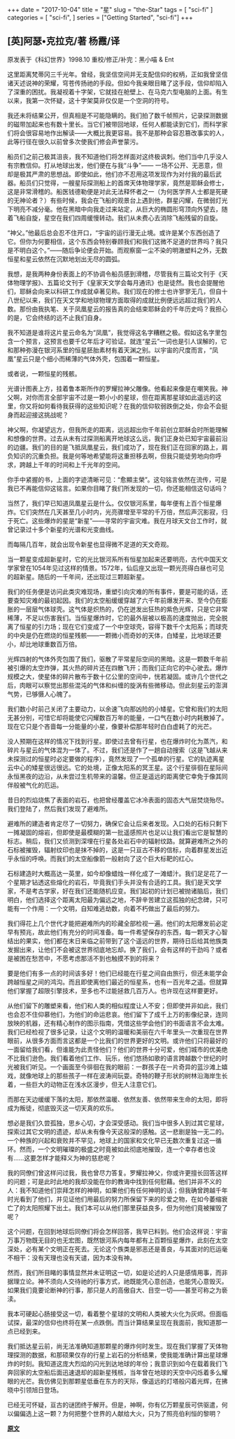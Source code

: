 +++
date = "2017-10-04"
title = "星"
slug = "the-Star"
tags = [
    "sci-fi"
]
categories = [
    "sci-fi",
]
series = ["Getting Started", "sci-fi"]
+++

## [英]阿瑟•克拉克/著 杨霞/译

原发表于《科幻世界》1998.10
重校/修正/补完：黑小喵 & Ent

这里距离梵蒂冈三千光年。曾经，我坚信空间并无支配信仰的权柄，正如我曾坚信诸天述说神的荣耀，穹苍传扬祂的手段。但如今我亲眼目睹了这手段，信仰却陷入了深重的困扰。我凝视着十字架，它就挂在舱壁上、在马克六型电脑的上面。有生以来，我第一次怀疑，这十字架莫非仅仅是一个空洞的符号。

我还未将结果公开，但真相是不可能隐瞒的。我们拍了数千帧照片，记录探测数据的磁带加起来也有数十里长。当它们被带回地球，任何人都能读到它们，而科学家们将会很容易地作出解读——大概比我更容易。我不是那种会容忍篡改事实的人，此等行径在很久以前曾多次使我们修会声誉蒙污。

船员们之前己极其沮丧，我不知道他们将怎样面对这终极讽刺。他们当中几乎没人有宗教信仰。打从地球出发，他们便在与我“斗争”—— 一场不公开、无恶意，但却是极其严肃的思想战。即使如此，他们亦不忍用这项发现作为对付我的最后武器。船员们只觉得，一艘星际探测船上的首席天体物理学家，竟然是耶稣会修士，这是非常滑稽的。船医钱德勒便是对此无法释怀者之一（为何医学界人士都是死硬的无神论者？）有些时候，我会在飞船的观景台上遇到他，群星闪耀，在微弱灯光下明亮不减分毫。他在黑暗中向我走过来站定，从巨大的椭圆形穹顶向外望去，随着飞船自旋，星空在我们四周缓慢转动。我们从未费心去消除飞船残留的自旋。

“神父。”他最后总会忍不住开口，“宇宙的运行漫无止境。或许是某个东西创造了它。但你为何要相信，这个东西会特别眷顾我们和我们这微不足道的世界吗？我只是不明白这个。”——随后争论便会开始。而观察窗一尘不染的明澈塑料之外，无数恒星和星云依然在沉默地划出无尽的圆弧。

我想，是我两种身份表面上的不协调令船员感到滑稽，尽管我有三篇论文刊于《天体物理学报》、五篇论文刊于《皇家天文学会每月通讯》也是徒然。我也会提醒他们，耶稣会向来以科研工作成就卓著见称。我们现在的修士也许寥寥无几，但自十八世纪以来，我们在天文学和地球物理方面取得的成就比例便远远超过我们的人数。那份由我执笔、关于凤凰星云的报告真的会结束耶稣会的千年历史吗？我担心的是，它会终结的远不止我们自身。

我不知道是谁将这片星云命名为“凤凰”，我觉得这名字糟糕之极。假如这名字里包含一个预言，这预言也要千亿年后才可验证。就连“星云”一词也是引人误解的，它和那种弥漫在银河系里的恒星胚胎素材有着天渊之别。以宇宙的尺度而言，“凤凰”星云只是个细小而稀薄的气体外壳，包围着一颗恒星。

或者说，一颗恒星的残骸。

光谱计图表上方，挂着鲁本斯所作的罗耀拉神父雕像。他看起来像是在嘲笑我。神父啊，对你而言全部宇宙不过是一颗小小的星球，但在距离那星球如此遥远的这里，你又将如何看待我获得的这些知识呢？在我的信仰软弱跌倒之处，你会不会挺身而起迎接这挑战呢？

神父啊，你凝望远方，但我所走的距离，远远超出你千年前创立耶稣会时所能理解和想像的世界。过去从未有过探测船离开地球这么远，我们正身处已知宇宙最前沿的边疆。我们的目的是飞抵凤凰星云，我们成功了，现在我们正在回家的路上，肩负知识的沉重负担。我是何等地希望能将这重担移去啊，但我只能徒劳地向你呼求，跨越上千年的时间和上千光年的空间。

你手中紧握的书，上面的字迹清晰可见：“愈顯主榮”。这句铭言依然在流传，可是我已不再能信仰这铭言。如果你目睹了我们所发现的一切，你还能相信这句话吗？

当然了，我们早已知道凤凰星云是什么。仅仅银河系里，每年便有上百个恒星爆炸。它们突然在几天甚至几小时内，光亮骤增至平常的千万倍，然后声沉影寂，归于死亡。这些爆炸的星是“新星”——寻常的宇宙灾难。我在月球天文台工作时，就曾记录过十多个新星的光谱和光变曲线。

而每隔几百年，就会出现令新星也显得微不足道的天文奇观。

当一颗星变成超新星时，它的光比银河系所有恒星加起来还要明亮，古代中国天文学家曾在1054年见过这样的情景。1572年，仙后座又出现一颗光亮得白昼也可见的超新星。随后的一千年间，还出现过三颗超新星。

我们的任务便是访问此类灾难现场，重塑引向灾难的所有事件，要是可能的话，还要查知灾难的最初起因。我们的太空船缓缓穿越了六千年前爆发开来、至今仍在膨胀的一层层气体球壳。这气体是炽热的，仍在迸发出狂热的紫色光辉，只是它非常稀薄，不足以伤害我们。当恒星爆炸时，它的最外层被以极高的速度抛出，完全脱离了恒星的引力场；现在它们变成了一个中空球壳，容得下数千个太阳系；而球壳的中央是仍在燃烧的恒星残骸——一颗微小而奇妙的天体，白矮星，比地球还要小，却比地球重数百万倍。

光辉四射的气体外壳包围了我们，驱散了平常星际空间的黑暗。这是一颗数千年前被引爆的太空炸弹，其火热的碎片还在四散飞开；而我们正向它的中心驶去。爆炸规模之大，使星体的碎片散布于数十亿公里的空间中，恍若凝固。或许几个世代之后，肉眼可以察觉出那些混沌的气体和纠缠的旋涡有些微移动。但此刻星云的澎湃气势，已够慑人心魄了。

我们数小时前己关闭了主要动力，以余速飞向那凶险的小矮星。它曾和我们的太阳无甚分别，可惜它却将能使它闪耀数百万年的能量，一口气在数小时内耗散掉了。现在它只是个吝啬每一分能量的小星，像要补偿那年轻时白白虚耗了的光芒。

没人预期在这样的情况下找到行星。即使过去曾有行星，也在爆炸时化为蒸汽，和碎片与星云的气体混为一体了。不过，我们还是作了一趟自动搜索（这是飞越从来未探测过的恒星时必定要做的程序），竟然发现了一个孤单的行星。它的轨迹离星云中心的矮星很远很远。它的处境，正像太阳系的冥王星。这个行星徘徊在星际间永恒黑夜的边沿，从未尝过生机带来的温馨。但正是遥远的距离使它幸免于像其同伴般被气化的厄运。

昔日的烈焰烧焦了表面的岩石，也把曾经覆盖它冰冷表面的固态大气层焚烧殆尽。我们登陆了，然后我们发现了避难所。

避难所的建造者肯定尽了一切努力，确保它会让后来者发现。入口处的石标只剩下一摊凝固的熔岩，但即使是最模糊的第一批遥感照片也足以让我们看出它是智慧的标志。稍后，我们又侦测到深埋在行星各处岩石中的辐射纹路。就算避难所之外的石标被摧毁，辐射纹印也是抹不掉的，这是一只亘古不移的信标，向着群星发出近乎永恒的呼唤。而我们的太空船像箭一般射向了这个巨大标靶的红心。

石标建造时大概高达一英里，如今却像蜡烛一样化成了一滩蜡汁。我们足足花了一个星期才钻透这些熔化的岩石，毕竟我们手头并没有合适的工具。我们是天文学家，不是考古学家，好在我们还能随机应变。我们起初的计划已被抛诸脑后，我们明白，他们选择这个距离太阳最为偏远之地，不辞辛苦建立这孤独的纪念碑，只可能有一个作用：一个文明，自知难逃劫数，向着不朽做出了最后的努力。

我们得花上几个世代才能把避难所内的珍藏全部检视一遍。他们的太阳爆发前必定早有预兆，故此他们有充分的时间准备。每一件希望保存的东西，每一颗天才心智结出的果实，他们都在末日来临之前带到了这个遥远的世界，期待日后给其他族类发掘出来，让他们不会被这世界彻底地忘却。换了我们，会有这样的干劲吗？或者是被困在愁苦中，不愿考虑那活不到也触摸不到的将来？


要是他们有多一点的时间该多好！他们已经能在行星之间自由旅行，但还未能学会跨越恒星之间的鸿沟。而且即使离他们最近的恒星系，也有一百光年之遥。但就算他们掌握了超限引擎技术，至多也不过能拯救几百万人。也许现在这样要更好。

从他们留下的雕塑来看，他们和人类的相似程度让人不安；但即使并非如此，我们也会忍不住仰慕他们，为他们的命运悲哀。他们留下了成千上万的影像纪录，连同放映的机器，还有精心制作的图示指南，凭借这些学会他们的书面语言不会太难。我们已经检视了很多记录，让这个文明的温暖和美丽在六千年里头一次重现在世界眼前，从很多方面而言这都是一个比我们的世界更好的文明。或许他们只将最好的一面留给我们看，但谁能为此责怪他们？他们的世界十分可爱，他们城市的优美绝不比我们逊色。我们看着他们工作、玩乐，他们悠扬如歌的语言跨越数个世纪的时光被我们听见。一个画面至今徘徊在我的眼前：一群孩子在一片奇异的蓝沙滩上嬉戏，就像地球上的那些孩子一样在波涛间玩耍。奇特的鞭子形状的树林沿海岸生长着，一些巨大的动物正在浅水区漫步，但无人注意它们。

而那在天边缓缓下落的太阳，那依然温暖、依然友善、依然带来生命的太阳，即将成为叛徒，彻底毁灭这一切天真的欢乐。

想必是我们久尝孤独，思乡心切，才会深受感动。我们当中很多人到过其它星球，探索过其它文明的遗迹，却从未有像今天这般深的感触。这一悲剧是独一无二的。一个种族的兴起和衰败并不罕见，地球上的国家和文化早已无数次重复过这一循环。然而，一个文明璀璨的极盛之时竟被如此彻底地摧毁，连一个幸存者也没有……这要怎样才能释义为神的慈悲呢？

我的同僚们曾这样问过我，我也曾尽力答复。罗耀拉神父，你或许更擅长回答这样的问题；可是此时此地的我却没能在你的教诲中找到任何慰藉。他们并非不义的人：我不知道他们崇拜怎样的神明，如果他们有任何神明的话；但我确曾跨越千年时光看到了他们，并见证他们用最后的努力所保留下来的珍爱之物，在如今萎缩衰亡了的太阳照耀下出土。我们本可以从他们那里获益良多，但为何他们竟被摧毁了呢？

这个问题，在回到地球后同僚们将会怎样回答，我早已料到。他们会这样说：宇宙万事万物既无目的也无宏图，既然银河系内每年都有上百颗恒星爆炸，此刻在太空深处，必有某个文明正在死去。无论这个族类是邪恶还是善良，与其面对的厄运毫不相干：没有天理也没有天谴，因为本没有神。

然而，我们所目睹的事情显然并未证明这一切，如是论述的人只是感情用事，而非据理立论。神不须向人交待祂的行事方式，祂既能凭心意创造，也能凭心意毁灭。如果我们竟要论断神的行事，那只是人的高傲自大、目空一切——甚至可称之为亵渎。

我本可硬起心肠接受这一切，看着整个星球的文明和人类被大火化为灰烬。但面临试探，最深的信仰也终将在某一点跌倒。而当计算结果呈现在我面前，我知道那一点已经到来。

我们抵达星云前，尚无法准确知道那颗星的爆炸何时发生。现在我们掌握了天体物理探测的数据，和那硕果仅存的行星上岩石的分析结果，使我能准确计算出星球爆炸的时刻。我知道这庞大烈焰的闪光到达地球的年份；我意识到如今在载着我们飞奔回家的太空船后面迅速退却的超新星残核，当年曾在地球的天空中闪烁着多么耀眼的光芒。我仿佛见到那颗星低垂在东方的天际，像遥远的灯塔般闪着光辉，在拂晓中引领旭日登场。

已经无可怀疑，亘古的谜团终于解开。但是，神啊，你有亿万颗星辰可供驱遣，何以偏偏选上这一颗？为何把整个世界的人献给大火，只为了照亮伯利恒的黎明？

[**原文**](https://www.douban.com/note/225498768/)
